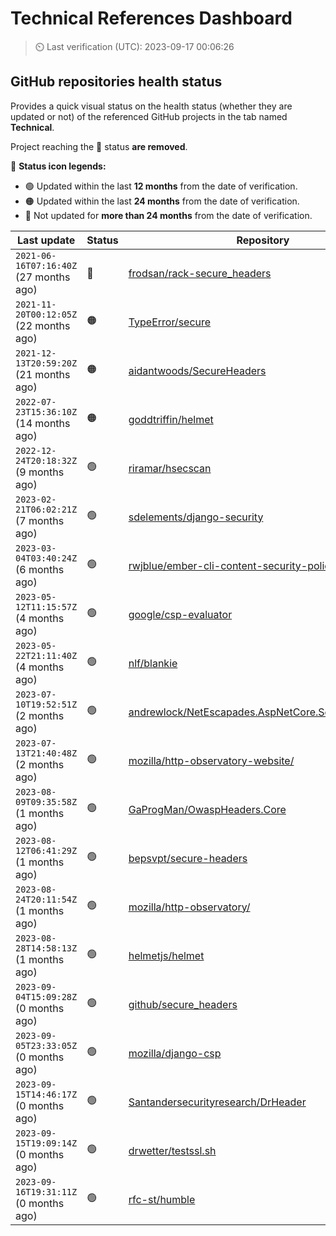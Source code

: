 
# Technical References Dashboard

> :timer_clock: Last verification (UTC): 2023-09-17 00:06:26

## GitHub repositories health status

Provides a quick visual status on the health status (whether they are updated or not) of the referenced GitHub projects in the tab named **Technical**.

Project reaching the :red_circle: status **are removed**.

:speech_balloon: **Status icon legends:**

* :green_circle: Updated within the last **12 months** from the date of verification.
* :orange_circle: Updated within the last **24 months** from the date of verification.
* :red_circle: Not updated for **more than 24 months** from the date of verification.

| Last update | Status | Repository |
| --- | --- | --- |
| `2021-06-16T07:16:40Z` (27 months ago) | :red_circle: | [frodsan/rack-secure_headers](https://github.com/frodsan/rack-secure_headers) |
| `2021-11-20T00:12:05Z` (22 months ago) | :orange_circle: | [TypeError/secure](https://github.com/TypeError/secure) |
| `2021-12-13T20:59:20Z` (21 months ago) | :orange_circle: | [aidantwoods/SecureHeaders](https://github.com/aidantwoods/SecureHeaders) |
| `2022-07-23T15:36:10Z` (14 months ago) | :orange_circle: | [goddtriffin/helmet](https://github.com/goddtriffin/helmet) |
| `2022-12-24T20:18:32Z` (9 months ago) | :green_circle: | [riramar/hsecscan](https://github.com/riramar/hsecscan) |
| `2023-02-21T06:02:21Z` (7 months ago) | :green_circle: | [sdelements/django-security](https://github.com/sdelements/django-security) |
| `2023-03-04T03:40:24Z` (6 months ago) | :green_circle: | [rwjblue/ember-cli-content-security-policy/](https://github.com/rwjblue/ember-cli-content-security-policy/) |
| `2023-05-12T11:15:57Z` (4 months ago) | :green_circle: | [google/csp-evaluator](https://github.com/google/csp-evaluator) |
| `2023-05-22T21:11:40Z` (4 months ago) | :green_circle: | [nlf/blankie](https://github.com/nlf/blankie) |
| `2023-07-10T19:52:51Z` (2 months ago) | :green_circle: | [andrewlock/NetEscapades.AspNetCore.SecurityHeaders](https://github.com/andrewlock/NetEscapades.AspNetCore.SecurityHeaders) |
| `2023-07-13T21:40:48Z` (2 months ago) | :green_circle: | [mozilla/http-observatory-website/](https://github.com/mozilla/http-observatory-website/) |
| `2023-08-09T09:35:58Z` (1 months ago) | :green_circle: | [GaProgMan/OwaspHeaders.Core](https://github.com/GaProgMan/OwaspHeaders.Core) |
| `2023-08-12T06:41:29Z` (1 months ago) | :green_circle: | [bepsvpt/secure-headers](https://github.com/bepsvpt/secure-headers) |
| `2023-08-24T20:11:54Z` (1 months ago) | :green_circle: | [mozilla/http-observatory/](https://github.com/mozilla/http-observatory/) |
| `2023-08-28T14:58:13Z` (1 months ago) | :green_circle: | [helmetjs/helmet](https://github.com/helmetjs/helmet) |
| `2023-09-04T15:09:28Z` (0 months ago) | :green_circle: | [github/secure_headers](https://github.com/github/secure_headers) |
| `2023-09-05T23:33:05Z` (0 months ago) | :green_circle: | [mozilla/django-csp](https://github.com/mozilla/django-csp) |
| `2023-09-15T14:46:17Z` (0 months ago) | :green_circle: | [Santandersecurityresearch/DrHeader](https://github.com/Santandersecurityresearch/DrHeader) |
| `2023-09-15T19:09:14Z` (0 months ago) | :green_circle: | [drwetter/testssl.sh](https://github.com/drwetter/testssl.sh) |
| `2023-09-16T19:31:11Z` (0 months ago) | :green_circle: | [rfc-st/humble](https://github.com/rfc-st/humble) |

